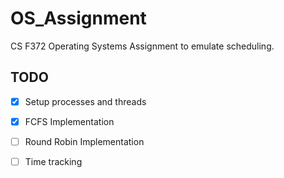 # OS_Assignment
CS F372 Operating Systems Assignment to emulate scheduling.
## TODO
- [x] Setup processes and threads
- [x] FCFS Implementation
- [ ] Round Robin Implementation
- [ ] Time tracking



